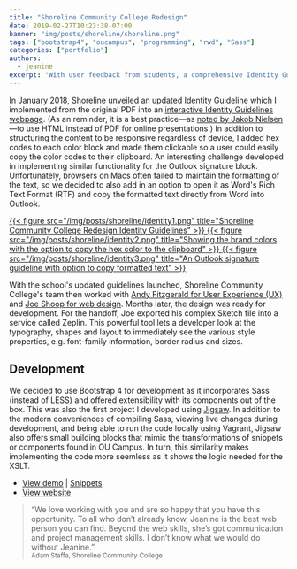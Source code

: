 ```yaml
---
title: "Shoreline Community College Redesign"
date: 2019-02-27T10:23:38-07:00
banner: "img/posts/shoreline/shoreline.png"
tags: ["bootstrap4", "oucampus", "programming", "rwd", "Sass"]
categories: ["portfolio"]
authors:
  - jeanine
excerpt: "With user feedback from students, a comprehensive Identity Guideline, and a fresh web design, Shoreline Community College updated their website with new OU Campus templates and snippets." 
---
```


In January 2018, Shoreline unveiled an updated Identity Guideline which I implemented from the original PDF into an [interactive Identity Guidelines webpage](https://www.shoreline.edu/communications-marketing/identity-guidelines/). (As an reminder, it is a best practice—as [noted by Jakob Nielsen](https://www.nngroup.com/articles/pdf-unfit-for-human-consumption/)—to use HTML instead of PDF for online presentations.) In addition to structuring the content to be responsive regardless of device, I added hex codes to each color block and made them clickable so a user could easily copy the color codes to their clipboard. An interesting challenge developed in implementing similar functionality for the Outlook signature block. Unfortunately, browsers on Macs often failed to maintain the formatting of the text, so we decided to also add in an option to open it as Word's Rich Text Format (RTF) and copy the formatted text directly from Word into Outlook.
<div class="figstack">
<a data-fancybox="gallery" href="/img/posts/shoreline/identity1.png">
  {{< figure src="/img/posts/shoreline/identity1.png" title="Shoreline Community College Redesign Identity Guidelines" >}}
</a>
<a data-fancybox="gallery" href="/img/posts/shoreline/identity2.png">
  {{< figure src="/img/posts/shoreline/identity2.png" title="Showing the brand colors with the option to copy the hex color to the clipboard" >}}
</a>
<a data-fancybox="gallery" href="/img/posts/shoreline/identity3.png">
  {{< figure src="/img/posts/shoreline/identity3.png" title="An Outlook signature guideline with option to copy formatted text" >}}
</a> 
</div> 


With the school's updated guidelines launched, Shoreline Community College's team then worked with [Andy Fitzgerald for User Experience (UX)](https://www.andyfitzgeraldconsulting.com/) and [Joe Shoop for web design](http://joeshoop.com/). Months later, the design was ready for development. For the handoff, Joe exported his complex Sketch file into a service called Zeplin. This powerful tool lets a developer look at the typography, shapes and layout to immediately see the various style properties, e.g. font-family information, border radius and sizes.  


## Development

We decided to use Bootstrap 4 for development as it incorporates Sass (instead of LESS) and offered extensibility with its components out of the box. This was also the first project I developed using [Jigsaw](https://jigsaw.tighten.co). In addition to the modern conveniences of compiling Sass, viewing live changes during development, and being able to run the code locally using Vagrant, Jigsaw also offers small building blocks that mimic the transformations of snippets or components found in OU Campus. In turn, this similarity makes implementing the code more seemless as it shows the logic needed for the XSLT.


- [View demo](https://virtual.github.io/shoreline/) | [Snippets](https://virtual.github.io/shoreline/v3/)
- [View website](https://www.shoreline.edu)


> “We love working with you and are so happy that you have this opportunity. To all who don’t already know, Jeanine is the best web person you can find. Beyond the web skills, she’s got communication and project management skills. I don’t know what we would do without Jeanine.”  
> <small>Adam Staffa, Shoreline Community College</small>